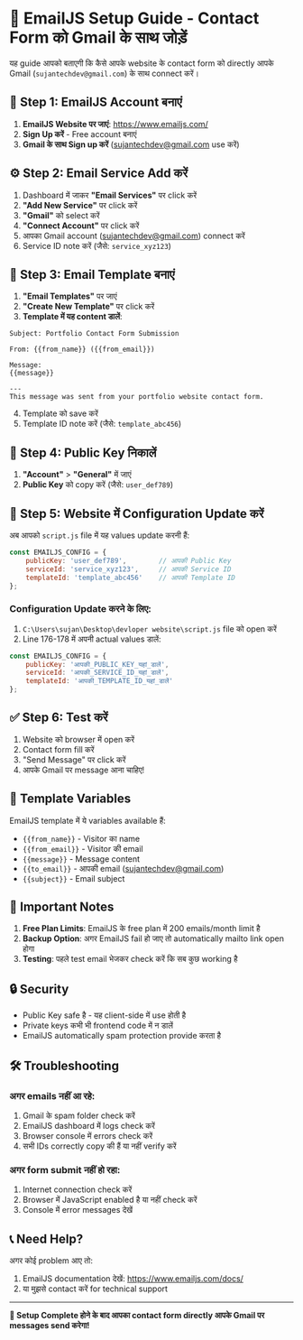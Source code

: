 # 📧 EmailJS Setup Guide - Contact Form को Gmail के साथ जोड़ें

यह guide आपको बताएगी कि कैसे आपके website के contact form को directly आपके Gmail (`sujantechdev@gmail.com`) के साथ connect करें।

## 🚀 Step 1: EmailJS Account बनाएं

1. **EmailJS Website पर जाएं**: https://www.emailjs.com/
2. **Sign Up करें** - Free account बनाएं
3. **Gmail के साथ Sign up करें** (sujantechdev@gmail.com use करें)

## ⚙️ Step 2: Email Service Add करें

1. Dashboard में जाकर **"Email Services"** पर click करें
2. **"Add New Service"** पर click करें
3. **"Gmail"** को select करें
4. **"Connect Account"** पर click करें
5. आपका Gmail account (sujantechdev@gmail.com) connect करें
6. Service ID note करें (जैसे: `service_xyz123`)

## 📝 Step 3: Email Template बनाएं

1. **"Email Templates"** पर जाएं
2. **"Create New Template"** पर click करें
3. **Template में यह content डालें**:

```
Subject: Portfolio Contact Form Submission

From: {{from_name}} ({{from_email}})

Message:
{{message}}

---
This message was sent from your portfolio website contact form.
```

4. Template को save करें
5. Template ID note करें (जैसे: `template_abc456`)

## 🔑 Step 4: Public Key निकालें

1. **"Account"** > **"General"** में जाएं
2. **Public Key** को copy करें (जैसे: `user_def789`)

## 🔧 Step 5: Website में Configuration Update करें

अब आपको `script.js` file में यह values update करनी हैं:

```javascript
const EMAILJS_CONFIG = {
    publicKey: 'user_def789',        // आपकी Public Key
    serviceId: 'service_xyz123',     // आपकी Service ID
    templateId: 'template_abc456'    // आपकी Template ID
};
```

### Configuration Update करने के लिए:

1. `C:\Users\sujan\Desktop\devloper website\script.js` file को open करें
2. Line 176-178 में अपनी actual values डालें:

```javascript
const EMAILJS_CONFIG = {
    publicKey: 'आपकी_PUBLIC_KEY_यहां_डालें',
    serviceId: 'आपकी_SERVICE_ID_यहां_डालें', 
    templateId: 'आपकी_TEMPLATE_ID_यहां_डालें'
};
```

## ✅ Step 6: Test करें

1. Website को browser में open करें
2. Contact form fill करें
3. "Send Message" पर click करें
4. आपके Gmail पर message आना चाहिए!

## 🎯 Template Variables

EmailJS template में ये variables available हैं:
- `{{from_name}}` - Visitor का name
- `{{from_email}}` - Visitor की email
- `{{message}}` - Message content
- `{{to_email}}` - आपकी email (sujantechdev@gmail.com)
- `{{subject}}` - Email subject

## 🚨 Important Notes

1. **Free Plan Limits**: EmailJS के free plan में 200 emails/month limit है
2. **Backup Option**: अगर EmailJS fail हो जाए तो automatically mailto link open होगा
3. **Testing**: पहले test email भेजकर check करें कि सब कुछ working है

## 🔒 Security

- Public Key safe है - यह client-side में use होती है
- Private keys कभी भी frontend code में न डालें
- EmailJS automatically spam protection provide करता है

## 🛠️ Troubleshooting

### अगर emails नहीं आ रहे:
1. Gmail के spam folder check करें
2. EmailJS dashboard में logs check करें
3. Browser console में errors check करें
4. सभी IDs correctly copy की हैं या नहीं verify करें

### अगर form submit नहीं हो रहा:
1. Internet connection check करें
2. Browser में JavaScript enabled है या नहीं check करें
3. Console में error messages देखें

## 📞 Need Help?

अगर कोई problem आए तो:
1. EmailJS documentation देखें: https://www.emailjs.com/docs/
2. या मुझसे contact करें for technical support

---

**🎉 Setup Complete होने के बाद आपका contact form directly आपके Gmail पर messages send करेगा!**